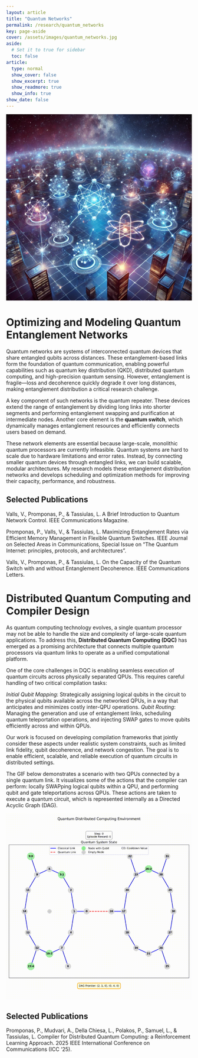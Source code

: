 ```yaml
---
layout: article
title: "Quantum Networks"
permalink: /research/quantum_networks
key: page-aside
cover: /assets/images/quantum_networks.jpg
aside:
  # Set it to true for sidebar
  toc: false
article:
  type: normal
  show_cover: false
  show_excerpt: true
  show_readmore: true
  show_info: true
show_date: false
---
```


![/assets/images/quantum_networks.jpg](/assets/images/quantum_networks.jpg)










# Optimizing and Modeling Quantum Entanglement Networks

Quantum networks are systems of interconnected quantum devices that share entangled qubits across distances. These entanglement-based links form the foundation of quantum communication, enabling powerful capabilities such as quantum key distribution (QKD), distributed quantum computing, and high-precision quantum sensing. However, entanglement is fragile—loss and decoherence quickly degrade it over long distances, making entanglement distribution a critical research challenge.
           
            
A key component of such networks is the quantum repeater. These devices extend the range of entanglement by dividing long links into shorter segments and performing entanglement swapping and purification at intermediate nodes. Another core element is the <strong>quantum switch</strong>, which dynamically manages entanglement resources and efficiently connects users based on demand.
            
            
These network elements are essential because large-scale, monolithic quantum processors are currently infeasible. Quantum systems are hard to scale due to hardware limitations and error rates. Instead, by connecting smaller quantum devices through entangled links, we can build scalable, modular architectures. My research models these entanglement distribution networks and develops scheduling and optimization methods for improving their capacity, performance, and robustness.
        

            
## Selected Publications
      
            
Valls, V., Promponas, P., & Tassiulas, L. A Brief Introduction to Quantum Network Control. IEEE Communications Magazine.
            
Promponas, P., Valls, V., & Tassiulas, L. Maximizing Entanglement Rates via Efficient Memory Management in Flexible Quantum Switches. IEEE Journal on Selected Areas in Communications, Special Issue on “The Quantum Internet: principles, protocols, and architectures”.
        
Valls, V., Promponas, P., & Tassiulas, L. On the Capacity of the Quantum Switch with and without Entanglement Decoherence. IEEE Communications Letters.
        

# Distributed Quantum Computing and Compiler Design
        


As quantum computing technology evolves, a single quantum processor may not be able to handle the size and complexity of large-scale quantum applications. To address this, <strong>Distributed Quantum Computing (DQC)</strong> has emerged as a promising architecture that connects multiple quantum processors via quantum links to operate as a unified computational platform.
            
One of the core challenges in DQC is enabling seamless execution of quantum circuits across physically separated QPUs. This requires careful handling of two critical compilation tasks:
                
*Initial Qubit Mapping*: Strategically assigning logical qubits in the circuit to the physical qubits available across the networked QPUs, in a way that anticipates and minimizes costly inter-QPU operations.
*Qubit Routing*: Managing the generation and use of entanglement links, scheduling quantum teleportation operations, and injecting SWAP gates to move qubits efficiently across and within QPUs.
                
Our work is focused on developing compilation frameworks that jointly consider these aspects under realistic system constraints, such as limited link fidelity, qubit decoherence, and network congestion. The goal is to enable efficient, scalable, and reliable execution of quantum circuits in distributed settings.
            
The GIF below demonstrates a scenario with two QPUs connected by a single quantum link. It visualizes some of the actions that the compiler can perform: locally SWAPping logical qubits within a QPU, and performing qubit and gate teleportations across QPUs. These actions are taken to execute a quantum circuit, which is represented internally as a Directed Acyclic Graph (DAG).
           


![Distributed Quantum Compiler Demo](/assets/videos/quantum-demo.gif)


  ## Selected Publications
  Promponas, P., Mudvari, A., Della Chiesa, L., Polakos, P., Samuel, L., & Tassiulas, L. Compiler for Distributed Quantum Computing: a Reinforcement Learning Approach. 2025 IEEE International Conference on Communications (ICC ‘25).
        

        

